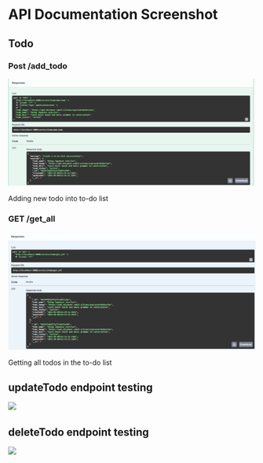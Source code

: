 # API Documentation Screenshot

## Todo
### Post /add_todo
<img src="Endpoint Testing\Screenshot 2025-05-06 192729.png"><br>
<p>Adding new todo into to-do list <p>

### GET /get_all
<img src="Endpoint Testing\Screenshot 2025-05-06 192755.png"><br>
<p>Getting all todos in the to-do list <p>

## updateTodo endpoint testing
![](Todo%20Endpoint%20Testing/updateToDo.png)

## deleteTodo endpoint testing
![](Todo%20Endpoint%20Testing/deleteToDo.png)

